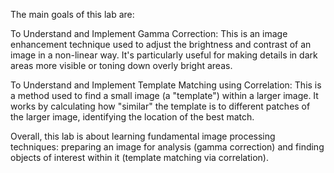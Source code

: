 The main goals of this lab are:

To Understand and Implement Gamma Correction: This is an image enhancement technique used to adjust the brightness and contrast of an image in a non-linear way. It's particularly useful for making details in dark areas more visible or toning down overly bright areas.

To Understand and Implement Template Matching using Correlation: This is a method used to find a small image (a "template") within a larger image. It works by calculating how "similar" the template is to different patches of the larger image, identifying the location of the best match.

Overall, this lab is about learning fundamental image processing techniques: preparing an image for analysis (gamma correction) and finding objects of interest within it (template matching via correlation).


